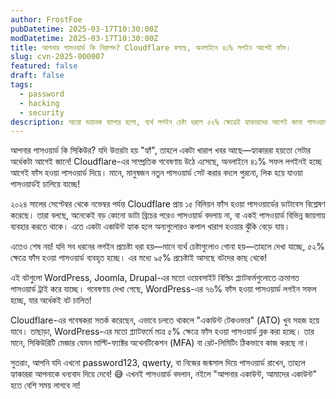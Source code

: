 ```yaml
---
author: FrostFoe
pubDatetime: 2025-03-17T10:30:00Z
modDatetime: 2025-03-17T10:30:00Z
title: আপনার পাসওয়ার্ড কি নিরাপদ? Cloudflare বলছে, অনলাইনে ৪১% লগইন আগেই ফাঁস।
slug: cvn-2025-000007
featured: false
draft: false
tags:
  - password
  - hacking
  - security
description: আরো ভয়ানক ব্যাপার হলো, ব্যর্থ লগইন চেষ্টা ধরলে ৫২% ক্ষেত্রেই হ্যাকারদের আগেই জানা পাসওয়ার্ড ব্যবহার হচ্ছে, যার ৯৫% ট্রাই করছে বট...
---
```


আপনার পাসওয়ার্ড কি সিকিউর? যদি উত্তরটা হয় "হ্যাঁ", তাহলে একটা খারাপ খবর আছে—হ্যাকাররা হয়তো সেটার অর্ধেকটা আগেই জানে! Cloudflare-এর সাম্প্রতিক গবেষণায় উঠে এসেছে, অনলাইনে ৪১% সফল লগইনই হচ্ছে আগেই ফাঁস হওয়া পাসওয়ার্ড দিয়ে। মানে, মানুষজন নতুন পাসওয়ার্ড সেট করার বদলে পুরনো, লিক হয়ে যাওয়া পাসওয়ার্ডই চালিয়ে যাচ্ছে!

২০২৪ সালের সেপ্টেম্বর থেকে নভেম্বর পর্যন্ত Cloudflare প্রায় ১৫ বিলিয়ন ফাঁস হওয়া পাসওয়ার্ডের ডাটাবেস বিশ্লেষণ করেছে। তারা বলছে, অনেকেই বড় কোনো ডাটা ব্রিচের পরেও পাসওয়ার্ড বদলায় না, বা একই পাসওয়ার্ড বিভিন্ন জায়গায় ব্যবহার করতে থাকে। এতে একটা একাউন্ট হ্যাক হলে অন্যগুলোরও কপাল খারাপ হওয়ার ঝুঁকি বেড়ে যায়।

এতেও শেষ নয়! যদি সব ধরনের লগইন প্রচেষ্টা ধরা হয়—মানে ব্যর্থ চেষ্টাগুলোও গোনা হয়—তাহলে দেখা যাচ্ছে, ৫২% ক্ষেত্রে ফাঁস হওয়া পাসওয়ার্ড ব্যবহৃত হচ্ছে। এর মধ্যে ৯৫% প্রচেষ্টাই আসছে বটদের কাছ থেকে!

এই বটগুলো WordPress, Joomla, Drupal-এর মতো ওয়েবসাইট বিল্ডিং প্ল্যাটফর্মগুলোতে ক্রমাগত পাসওয়ার্ড ট্রাই করে যাচ্ছে। গবেষণায় দেখা গেছে, WordPress-এর ৭৬% ফাঁস হওয়া পাসওয়ার্ড লগইন সফল হচ্ছে, যার অর্ধেকই বট চালিত!

Cloudflare-এর গবেষকরা সতর্ক করেছেন, এভাবে চলতে থাকলে "একাউন্ট টেকওভার" (ATO) খুব সহজ হয়ে যাবে। তাছাড়া, WordPress-এর মতো প্ল্যাটফর্মে মাত্র ৫% ক্ষেত্রে ফাঁস হওয়া পাসওয়ার্ড ব্লক করা হচ্ছে। তার মানে, সিকিউরিটি মেজার যেমন মাল্টি-ফ্যাক্টর অথেনটিকেশন (MFA) বা রেট-লিমিটিং ঠিকভাবে কাজ করছে না।

সুতরাং, আপনি যদি এখনো password123, qwerty, বা নিজের জন্মসাল দিয়ে পাসওয়ার্ড রাখেন, তাহলে হ্যাকাররা আপনাকে ধন্যবাদ দিয়ে দেবে! 😅 এখনই পাসওয়ার্ড বদলান, নইলে "আপনার একাউন্ট, আমাদের একাউন্ট" হতে বেশি সময় লাগবে না!
